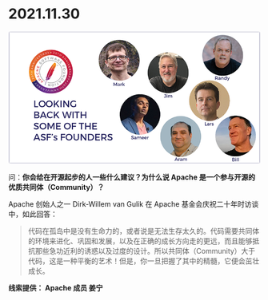 
# 2021.11.30 

![](../images/e8c7f1d8-1245-494c-b015-35d15bb1988c.png)

问：**你会给在开源起步的人一些什么建议？为什么说 Apache 是一个参与开源的优质共同体（Community）？**

Apache 创始人之一 Dirk-Willem van Gulik 在 Apache 基金会庆祝二十年时访谈中，如此回答：

> 代码在孤岛中是没有生命力的，或者说是无法生存太久的。代码需要共同体的环境来进化、巩固和发展，以及在正确的成长方向走的更远，而且能够抵抗那些急功近利的诱惑以及过度的设计。所以共同体（Community）大于代码，这是一种平衡的艺术！但是，你一旦把握了其中的精髓，它便会茁壮成长。

**线索提供： Apache 成员 姜宁**
